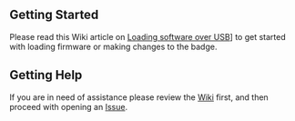 ## Getting Started
Please read this Wiki article on [Loading software over USB](https://github.com/AustinHackers/ahabadge/wiki/Loading-software-over-USB)] to get started with loading firmware or making changes to the badge.

## Getting Help
If you are in need of assistance please review the [Wiki](https://github.com/AustinHackers/ahabadge/wiki/Loading-software-over-USB) first, and then proceed with opening an [Issue](https://github.com/AustinHackers/ahabadge/issues).
